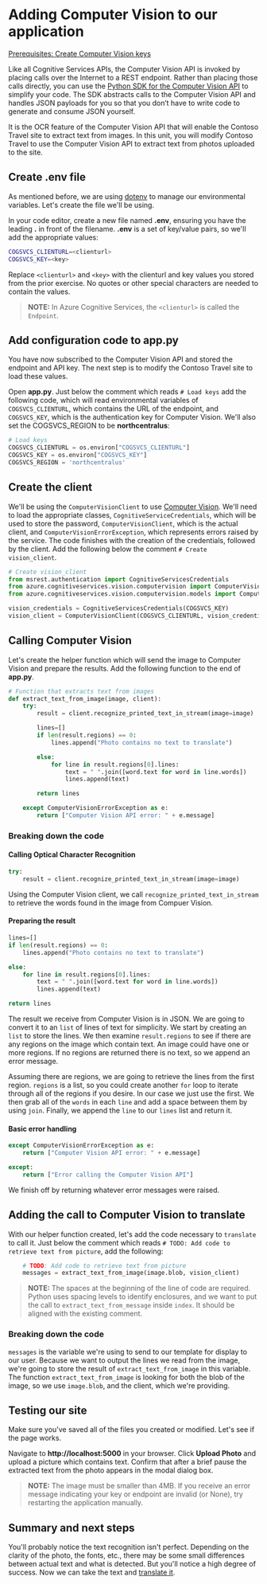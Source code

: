 # Adding Computer Vision to our application

[Prerequisites: Create Computer Vision keys](./create-computer-vision-keys.md)

Like all Cognitive Services APIs, the Computer Vision API is invoked by placing calls over the Internet to a REST endpoint. Rather than placing those calls directly, you can use the [Python SDK for the Computer Vision API](https://pypi.org/project/azure-cognitiveservices-vision-computervision/) to simplify your code. The SDK abstracts calls to the Computer Vision API and handles JSON payloads for you so that you don’t have to write code to generate and consume JSON yourself.

It is the OCR feature of the Computer Vision API that will enable the Contoso Travel site to extract text from images. In this unit, you will modify Contoso Travel to use the Computer Vision API to extract text from photos uploaded to the site.

## Create .env file

As mentioned before, we are using [dotenv](https://github.com/theskumar/python-dotenv) to manage our environmental variables. Let's create the file we'll be using.

In your code editor, create a new file named **.env**, ensuring you have the leading **.** in front of the filename. **.env** is a set of key/value pairs, so we'll add the appropriate values:

``` bash
COGSVCS_CLIENTURL=<clienturl>
COGSVCS_KEY=<key>
```

Replace `<clienturl>` and `<key>` with the clienturl and key values you stored from the prior exercise. No quotes or other special characters are needed to contain the values.

> **NOTE:** In Azure Cognitive Services, the `<clienturl>` is called the `Endpoint`.

## Add configuration code to app.py

You have now subscribed to the Computer Vision API and stored the endpoint and API key. The next step is to modify the Contoso Travel site to load these values.

Open **app.py**. Just below the comment which reads `# Load keys` add the following code, which will read environmental variables of `COGSVCS_CLIENTURL`, which contains the URL of the endpoint, and `COGSVCS_KEY`, which is the authentication key for Computer Vision. We'll also set the COGSVCS_REGION to be **northcentralus**:

``` python
# Load keys
COGSVCS_CLIENTURL = os.environ["COGSVCS_CLIENTURL"]
COGSVCS_KEY = os.environ["COGSVCS_KEY"]
COGSVCS_REGION = 'northcentralus'
```

## Create the client

We'll be using the `ComputerVisionClient` to use [Computer Vision](https://docs.microsoft.com/azure/cognitive-services/Computer-vision/Home). We'll need to load the appropriate classes, `CognitiveServiceCredentials`, which will be used to store the password, `ComputerVisionClient`, which is the actual client, and `ComputerVisionErrorException`, which represents errors raised by the service. The code finishes with the creation of the credentials, followed by the client. Add the following below the comment `# Create vision_client`.

``` python
# Create vision_client
from msrest.authentication import CognitiveServicesCredentials
from azure.cognitiveservices.vision.computervision import ComputerVisionClient
from azure.cognitiveservices.vision.computervision.models import ComputerVisionErrorException

vision_credentials = CognitiveServicesCredentials(COGSVCS_KEY)
vision_client = ComputerVisionClient(COGSVCS_CLIENTURL, vision_credentials)
```

## Calling Computer Vision

Let's create the helper function which will send the image to Computer Vision and prepare the results. Add the following function to the end of **app.py**.

``` python
# Function that extracts text from images
def extract_text_from_image(image, client):
    try:
        result = client.recognize_printed_text_in_stream(image=image)

        lines=[]
        if len(result.regions) == 0:
            lines.append("Photo contains no text to translate")

        else:
            for line in result.regions[0].lines:
                text = " ".join([word.text for word in line.words])
                lines.append(text)

        return lines

    except ComputerVisionErrorException as e:
        return ["Computer Vision API error: " + e.message]
```

### Breaking down the code

#### Calling Optical Character Recognition

``` python
try:
    result = client.recognize_printed_text_in_stream(image=image)
```

Using the Computer Vision client, we call `recognize_printed_text_in_stream` to retrieve the words found in the image from Compuer Vision.

#### Preparing the result

``` python
lines=[]
if len(result.regions) == 0:
    lines.append("Photo contains no text to translate")

else:
    for line in result.regions[0].lines:
        text = " ".join([word.text for word in line.words])
        lines.append(text)

return lines
```

The result we receive from Computer Vision is in JSON. We are going to convert it to an `list` of lines of text for simplicity. We start by creating an `list` to store the lines. We then examine `result.regions` to see if there are any regions on the image which contain text. An image could have one or more regions. If no regions are returned there is no text, so we append an error message.

Assuming there are regions, we are going to retrieve the lines from the first region. `regions` is a list, so you could create another `for` loop to iterate through all of the regions if you desire. In our case we just use the first. We then grab all of the `words` in each `line` and add a space between them by using `join`. Finally, we append the `line` to our `lines` list and return it.

#### Basic error handling

``` python
except ComputerVisionErrorException as e:
    return ["Computer Vision API error: " + e.message]

except:
    return ["Error calling the Computer Vision API"]
```

We finish off by returning whatever error messages were raised.

## Adding the call to Computer Vision to translate

With our helper function created, let's add the code necessary to `translate` to call it. Just below the comment which reads `# TODO: Add code to retrieve text from picture`, add the following:

``` python
    # TODO: Add code to retrieve text from picture
    messages = extract_text_from_image(image.blob, vision_client)
```

> **NOTE:** The spaces at the beginning of the line of code are required. Python uses spacing levels to identify enclosures, and we want to put the call to `extract_text_from_message` inside `index`. It should be aligned with the existing comment.

### Breaking down the code

`messages` is the variable we're using to send to our template for display to our user. Because we want to output the lines we read from the image, we're going to store the result of `extract_text_from_image` in this variable. The function `extract_text_from_image` is looking for both the blob of the image, so we use `image.blob`, and the client, which we're providing.

## Testing our site

Make sure you've saved all of the files you created or modified. Let's see if the page works.

Navigate to **http://localhost:5000** in your browser. Click **Upload Photo** and upload a picture which contains text. Confirm that after a brief pause the extracted text from the photo appears in the modal dialog box.

> **NOTE:** The image must be smaller than 4MB. If you receive an error message indicating your key or endpoint are invalid (or None), try restarting the application manually.

## Summary and next steps

You'll probably notice the text recognition isn't perfect. Depending on the clarity of the photo, the fonts, etc., there may be some small differences between actual text and what is detected. But you'll notice a high degree of success. Now we can take the text and [translate it](translator.md).
